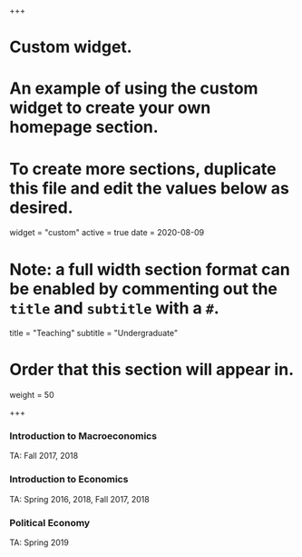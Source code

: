 +++
# Custom widget.
# An example of using the custom widget to create your own homepage section.
# To create more sections, duplicate this file and edit the values below as desired.
widget = "custom"
active = true
date = 2020-08-09

# Note: a full width section format can be enabled by commenting out the `title` and `subtitle` with a `#`.
title = "Teaching"
subtitle = "Undergraduate"

# Order that this section will appear in.
weight = 50

+++

### Introduction to Macroeconomics 
TA: Fall 2017, 2018

### Introduction to Economics 
TA: Spring 2016, 2018, Fall 2017, 2018

### Political Economy 
TA: Spring 2019
